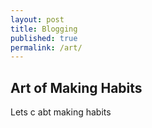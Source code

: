 ```yaml
---
layout: post
title: Blogging
published: true
permalink: /art/
---
```




## Art of Making Habits
Lets c abt making habits
